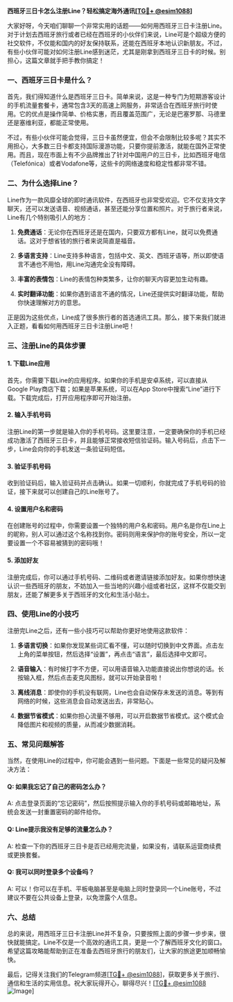 **西班牙三日卡怎么注册Line？轻松搞定海外通讯[[TG💪+ @esim1088](https://t.me/s/esim1088)]**

大家好呀，今天咱们聊聊一个非常实用的话题——如何用西班牙三日卡注册Line。对于计划去西班牙旅行或者已经在西班牙的小伙伴们来说，Line可是个超级方便的社交软件，不仅能和国内的好友保持联系，还能在西班牙本地认识新朋友。不过，有些小伙伴可能对如何注册Line感到迷茫，尤其是刚拿到西班牙三日卡的时候。别担心，这篇文章就手把手教你搞定！

### 一、西班牙三日卡是什么？

首先，我们得知道什么是西班牙三日卡。简单来说，这是一种专门为短期游客设计的手机流量套餐卡，通常包含3天的高速上网服务，非常适合在西班牙旅行时使用。它的优点是操作简单、价格实惠，而且覆盖范围广，无论是巴塞罗那、马德里还是塞维利亚，都能正常使用。

不过，有些小伙伴可能会觉得，三日卡虽然便宜，但会不会限制比较多呢？其实不用担心，大多数三日卡都支持国际漫游功能，只要你提前激活，就能在国外正常使用。而且，现在市面上有不少品牌推出了针对中国用户的三日卡，比如西班牙电信（Telefónica）或者Vodafone等，这些卡的网络速度和稳定性都非常不错。

### 二、为什么选择Line？

Line作为一款风靡全球的即时通讯软件，在西班牙也非常受欢迎。它不仅支持文字聊天，还可以发送语音、视频通话，甚至还能分享位置和照片。对于旅行者来说，Line有几个特别吸引人的地方：

1. **免费通话**：无论你在西班牙还是在国内，只要双方都有Line，就可以免费通话。这对于想省钱的旅行者来说简直是福音。
   
2. **多语言支持**：Line支持多种语言，包括中文、英文、西班牙语等，所以即使语言不通也不用怕，用Line沟通完全没有障碍。

3. **丰富的表情包**：Line的表情包种类繁多，让你的聊天内容更加生动有趣。

4. **实时翻译功能**：如果你遇到语言不通的情况，Line还提供实时翻译功能，帮助你快速理解对方的意思。

正是因为这些优点，Line成了很多旅行者的首选通讯工具。那么，接下来我们就进入正题，看看如何用西班牙三日卡注册Line吧！

### 三、注册Line的具体步骤

#### 1. 下载Line应用

首先，你需要下载Line的应用程序。如果你的手机是安卓系统，可以直接从Google Play商店下载；如果是苹果系统，可以在App Store中搜索“Line”进行下载。下载完成后，打开应用程序即可开始注册。

#### 2. 输入手机号码

注册Line的第一步就是输入你的手机号码。这里要注意，一定要确保你的手机已经成功激活了西班牙三日卡，并且能够正常接收短信验证码。输入号码后，点击下一步，Line会向你的手机发送一条验证码短信。

#### 3. 验证手机号码

收到验证码后，输入验证码并点击确认。如果一切顺利，你就完成了手机号码的验证，接下来就可以创建自己的Line账号了。

#### 4. 设置用户名和密码

在创建账号的过程中，你需要设置一个独特的用户名和密码。用户名是你在Line上的昵称，别人可以通过这个名称找到你。密码则用来保护你的账号安全，所以一定要设置一个不容易被猜到的密码哦！

#### 5. 添加好友

注册完成后，你可以通过手机号码、二维码或者邀请链接添加好友。如果你想快速认识一些西班牙的朋友，不妨加入一些当地的兴趣小组或者社区，这样不仅能交到朋友，还能了解更多关于西班牙的文化和生活小贴士。

### 四、使用Line的小技巧

注册完Line之后，还有一些小技巧可以帮助你更好地使用这款软件：

1. **多语言切换**：如果你发现某些词汇看不懂，可以随时切换到中文界面。点击左上角的菜单按钮，然后选择“设置”，再点击“语言”，最后选择中文即可。

2. **语音输入**：有时候打字不方便，可以用语音输入功能直接说出你想说的话。长按输入框，然后点击麦克风图标，就可以开始录音啦！

3. **离线消息**：即使你的手机没有联网，Line也会自动保存未发送的消息。等到有网络的时候，这些消息会自动发送出去，非常贴心。

4. **数据节省模式**：如果你担心流量不够用，可以开启数据节省模式。这个模式会降低图片和视频的质量，从而减少数据消耗。

### 五、常见问题解答

当然，在使用Line的过程中，你可能会遇到一些问题。下面是一些常见的疑问及解决方法：

#### Q: 如果我忘记了自己的密码怎么办？
A: 点击登录页面的“忘记密码”，然后按照提示输入你的手机号码或邮箱地址，系统会发送一封重置密码的邮件给你。

#### Q: Line提示我没有足够的流量怎么办？
A: 检查一下你的西班牙三日卡是否已经用完流量，如果没有，请联系运营商续费或更换套餐。

#### Q: 我可以同时登录多个设备吗？
A: 可以！你可以在手机、平板电脑甚至是电脑上同时登录同一个Line账号，不过建议不要在公共设备上登录，以免泄露个人信息。

### 六、总结

总的来说，用西班牙三日卡注册Line并不复杂，只要按照上面的步骤一步步来，很快就能搞定。Line不仅是一个高效的通讯工具，更是一个了解西班牙文化的窗口。希望这篇攻略能帮助到正在准备去西班牙旅行的朋友们，让大家的旅途更加顺畅愉快。

最后，记得关注我们的Telegram频道[[TG💪+ @esim1088](https://t.me/s/esim1088)]，获取更多关于旅行、通信和生活的实用信息。祝大家玩得开心，聊得尽兴！[[TG💪+ @esim1088](https://t.me/s/esim1088) ![Image](https://i.postimg.cc/4NQfJmqS/Snipaste-2025-05-13-00-14-12.png)]